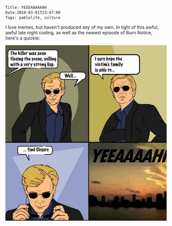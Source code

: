     Title: YEEEAAAAAAH
    Date:2010-03-01T23:47:00
    Tags: pablolife, culture

I love memes, but haven't produced any of my own.  In light of this awful, awful
late night coding, as well as the newest episode of Burn Notice, here's
a quickie:

<img src="/img/2010/03/clojure-caruso.png" alt="An awful meme" />

